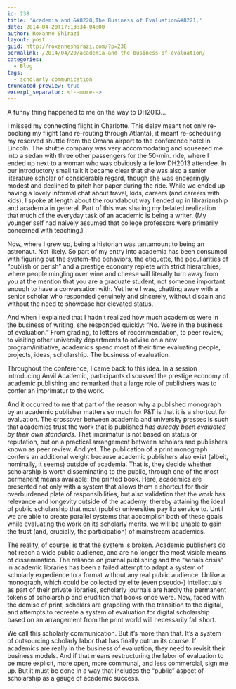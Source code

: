 ```yaml
---
id: 238
title: 'Academia and &#8220;The Business of Evaluation&#8221;'
date: 2014-04-20T17:13:34-04:00
author: Roxanne Shirazi
layout: post
guid: http://roxanneshirazi.com/?p=238
permalink: /2014/04/20/academia-and-the-business-of-evaluation/
categories:
  - Blog
tags:
  - scholarly communication
truncated_preview: true
excerpt_separator: <!--more-->
---
```

A funny thing happened to me on the way to DH2013…

I missed my connecting flight in Charlotte. This delay meant not only re-booking my flight (and re-routing through Atlanta), it meant re-scheduling my reserved shuttle from the Omaha airport to the conference hotel in Lincoln. The shuttle company was very accommodating and squeezed me into a sedan with three other passengers for the 50-min. ride, where I ended up next to a woman who was obviously a fellow DH2013 attendee. In our introductory small talk it became clear that she was also a senior literature scholar of considerable regard, though she was endearingly modest and declined to pitch her paper during the ride. <!--more-->While we ended up having a lovely informal chat about travel, kids, careers (and careers with kids), I spoke at length about the roundabout way I ended up in librarianship and academia in general. Part of this was sharing my belated realization that much of the everyday task of an academic is being a writer. (My younger self had naively assumed that college professors were primarily concerned with teaching.)

Now, where I grew up, being a historian was tantamount to being an astronaut. Not likely. So part of my entry into academia has been consumed with figuring out the system&#8211;the behaviors, the etiquette, the peculiarities of &#8220;publish or perish&#8221; and a prestige economy replete with strict hierarchies, where people mingling over wine and cheese will literally turn away from you at the mention that you are a graduate student, not someone important enough to have a conversation with. Yet here I was, chatting away with a senior scholar who responded genuinely and sincerely, without disdain and without the need to showcase her elevated status.

And when I explained that I hadn&#8217;t realized how much academics were in the business of writing, she responded quickly: &#8220;No. We&#8217;re in the business of evaluation.&#8221; From grading, to letters of recommendation, to peer review, to visiting other university departments to advise on a new program/initiative, academics spend most of their time evaluating people, projects, ideas, scholarship. The business of evaluation.

Throughout the conference, I came back to this idea. In a session introducing Anvil Academic, participants discussed the prestige economy of academic publishing and remarked that a large role of publishers was to confer an imprimatur to the work.

And it occurred to me that part of the reason why a published monograph by an academic publisher matters so much for P&T is that it is a shortcut for evaluation. The crossover between academia and university presses is such that academics trust the work that is published _has already been evaluated by their own standards_. That imprimatur is not based on status or reputation, but on a practical arrangement between scholars and publishers known as peer review. And yet. The publication of a print monograph confers an additional weight because academic publishers also exist (albeit, nominally, it seems) outside of academia. That is, they decide whether scholarship is worth disseminating to the public, through one of the most permanent means available: the printed book. Here, academics are presented not only with a system that allows them a shortcut for their overburdened plate of responsibilities, but also validation that the work has relevance and longevity outside of the academy, thereby attaining the ideal of public scholarship that most (public) universities pay lip service to. Until we are able to create parallel systems that accomplish both of these goals while evaluating the work on its scholarly merits, we will be unable to gain the trust (and, crucially, the participation) of mainstream academics.

The reality, of course, is that the system is broken. Academic publishers do not reach a wide public audience, and are no longer the most visible means of dissemination. The reliance on journal publishing and the &#8220;serials crisis&#8221; in academic libraries has been a failed attempt to adapt a system of scholarly expedience to a format without any real public audience. Unlike a monograph, which could be collected by elite (even pseudo-) intellectuals as part of their private libraries, scholarly journals are hardly the permanent tokens of scholarship and erudition that books once were. Now, faced with the demise of print, scholars are grappling with the transition to the digital, and attempts to recreate a system of evaluation for digital scholarship based on an arrangement from the print world will necessarily fall short.

We call this scholarly communication. But it&#8217;s more than that. It&#8217;s a system of outsourcing scholarly labor that has finally outrun its course. If academics are really in the business of evaluation, they need to revisit their business models. And if that means restructuring the labor of evaluation to be more explicit, more open, more communal, and less commercial, sign me up. But it must be done in a way that includes the &#8220;public&#8221; aspect of scholarship as a gauge of academic success.